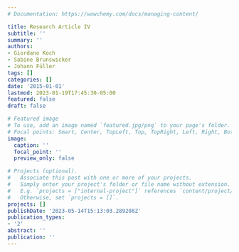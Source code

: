 ```yaml
---
# Documentation: https://wowchemy.com/docs/managing-content/

title: Research Article IV
subtitle: ''
summary: ''
authors:
- Giordano Koch
- Sabine Brunswicker
- Johann Füller
tags: []
categories: []
date: '2015-01-01'
lastmod: 2023-01-19T17:45:30-05:00
featured: false
draft: false

# Featured image
# To use, add an image named `featured.jpg/png` to your page's folder.
# Focal points: Smart, Center, TopLeft, Top, TopRight, Left, Right, BottomLeft, Bottom, BottomRight.
image:
  caption: ''
  focal_point: ''
  preview_only: false

# Projects (optional).
#   Associate this post with one or more of your projects.
#   Simply enter your project's folder or file name without extension.
#   E.g. `projects = ["internal-project"]` references `content/project/deep-learning/index.md`.
#   Otherwise, set `projects = []`.
projects: []
publishDate: '2023-05-14T15:13:03.289208Z'
publication_types:
- '2'
abstract: ''
publication: ''
---
```

